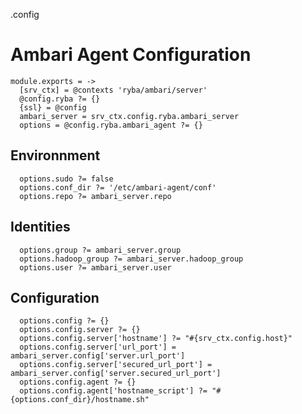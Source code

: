 .config
# Ambari Agent Configuration

    module.exports = ->
      [srv_ctx] = @contexts 'ryba/ambari/server'
      @config.ryba ?= {}
      {ssl} = @config
      ambari_server = srv_ctx.config.ryba.ambari_server
      options = @config.ryba.ambari_agent ?= {}

## Environnment

      options.sudo ?= false
      options.conf_dir ?= '/etc/ambari-agent/conf'
      options.repo ?= ambari_server.repo

## Identities

      options.group ?= ambari_server.group
      options.hadoop_group ?= ambari_server.hadoop_group
      options.user ?= ambari_server.user

## Configuration

      options.config ?= {}
      options.config.server ?= {}
      options.config.server['hostname'] ?= "#{srv_ctx.config.host}"
      options.config.server['url_port'] = ambari_server.config['server.url_port']
      options.config.server['secured_url_port'] = ambari_server.config['server.secured_url_port']
      options.config.agent ?= {}
      options.config.agent['hostname_script'] ?= "#{options.conf_dir}/hostname.sh"
